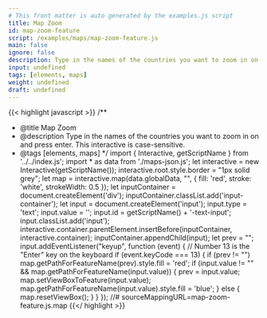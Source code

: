 ```yaml
---
# This front matter is auto generated by the examples.js script
title: Map Zoom
id: map-zoom-feature
script: /examples/maps/map-zoom-feature.js
main: false
ignore: false
description: Type in the names of the countries you want to zoom in on and press enter. This interactive is case-sensitive.
input: undefined
tags: [elements, maps]
weight: undefined
draft: undefined
---
```


{{< highlight javascript >}}
/**
* @title Map Zoom
* @description Type in the names of the countries you want to zoom in on and press enter. This interactive is case-sensitive.
* @tags [elements, maps]
*/
import { Interactive, getScriptName } from '../../index.js';
import * as data from './maps-json.js';
let interactive = new Interactive(getScriptName());
interactive.root.style.border = "1px solid grey";
let map = interactive.map(data.globalData, "", { fill: 'red',
    stroke: 'white',
    strokeWidth: 0.5 });
let inputContainer = document.createElement('div');
inputContainer.classList.add('input-container');
let input = document.createElement('input');
input.type = 'text';
input.value = '';
input.id = getScriptName() + '-text-input';
input.classList.add('input');
interactive.container.parentElement.insertBefore(inputContainer, interactive.container);
inputContainer.appendChild(input);
let prev = "";
input.addEventListener("keyup", function (event) {
    // Number 13 is the "Enter" key on the keyboard
    if (event.keyCode === 13) {
        if (prev != "")
            map.getPathForFeatureName(prev).style.fill = 'red';
        if (input.value != "" && map.getPathForFeatureName(input.value)) {
            prev = input.value;
            map.setViewBoxToFeature(input.value);
            map.getPathForFeatureName(input.value).style.fill = 'blue';
        }
        else {
            map.resetViewBox();
        }
    }
});
//# sourceMappingURL=map-zoom-feature.js.map
{{</ highlight >}}

